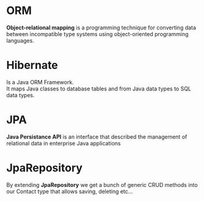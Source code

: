 # ORM

__Object-relational mapping__  is a programming technique for converting data between incompatible type systems using object-oriented programming languages. 

# Hibernate
Is a Java ORM Framework.    
It maps Java classes to database tables and from Java data types to SQL data types.

# JPA
__Java Persistance API__ is an interface that described the management of relational data in enterprise Java applications

# JpaRepository 

By extending __JpaRepository__ we get a bunch of generic CRUD methods into our Contact type that allows saving, deleting etc...